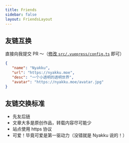 ```yaml
---
title: Friends
sidebar: false
layout: FriendsLayout
---
```


## 友链互换

直接向我提交 PR ～（[修改 `src/.vuepress/config.ts`](https://github.com/SigureMo/nyakku.moe/edit/main/src/.vuepress/config.ts) 即可）

```json
{
   "name": "Nyakku",
   "url": "https://nyakku.moe",
   "desc": "一个小透明的透明世界",
   "avatar": "https://nyakku.moe/avatar.jpg"
}
```

## 友链交换标准

- 先友后链
- 文章大多是原创作品，转载内容尽可能少
- 站点使用 https 协议
- 可爱！毕竟可爱是第一驱动力（没错就是 Nyakku 说的！）
